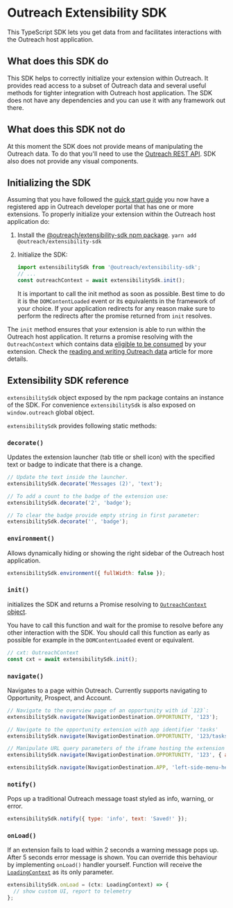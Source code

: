 # Outreach Extensibility SDK

This TypeScript SDK lets you get data from and facilitates interactions with the Outreach host application.

## What does this SDK do

This SDK helps to correctly initialize your extension within Outreach. It provides read access to a subset of Outreach
data and several useful methods for tighter integration with Outreach host application. The SDK does not have any
dependencies and you can use it with any framework out there.

## What does this SDK not do

At this moment the SDK does not provide means of manipulating the Outreach data. To do that you'll need to use the
[Outreach REST API](https://api.outreach.io/api/v2/docs). SDK also does not provide any visual components.

## Initializing the SDK

Assuming that you have followed the [quick start guide](quick-start-guide.md) you now have a registered app in Outreach
developer portal that has one or more extensions. To properly initialize your extension within the Outreach host
application do:

1. Install the [@outreach/extensibility-sdk npm package](https://www.npmjs.com/package/@outreach/extensibility-sdk).
   `yarn add @outreach/extensibility-sdk`
2. Initialize the SDK:

   ```typescript
   import extensibilitySdk from '@outreach/extensibility-sdk';
   // ...
   const outreachContext = await extensibilitySdk.init();
   ```

   It is important to call the init method as soon as possible. Best time to do it is the `DOMContentLoaded` event or
   its equivalents in the framework of your choice. If your application redirects for any reason make sure to perform
   the redirects after the promise returned from `init` resolves.

The `init` method ensures that your extension is able to run within the Outreach host application. It returns a promise
resolving with the `OutreachContext` which contains data
[eligible to be consumed](developer-portal.md#allowing-extensions-to-read-outreach-data) by your extension. Check the
[reading and writing Outreach data](reading-and-writing-outreach-data.md) article for more details.

## Extensibility SDK reference

`extensibilitySdk` object exposed by the npm package contains an instance of the SDK. For convenience `extensibilitySdk`
is also exposed on `window.outreach` global object.

`extensibilitySdk` provides following static methods:

### `decorate()`

Updates the extension launcher (tab title or shell icon) with the specified text or badge to indicate that there is a
change.

```javascript
// Update the text inside the launcher.
extensibilitySdk.decorate('Messages (2)', 'text');

// To add a count to the badge of the extension use:
extensibilitySdk.decorate('2', 'badge');

// To clear the badge provide empty string in first parameter:
extensibilitySdk.decorate('', 'badge');
```

### `environment()`

Allows dynamically hiding or showing the right sidebar of the Outreach host application.

```javascript
extensibilitySdk.environment({ fullWidth: false });
```

### `init()`

initializes the SDK and returns a Promise resolving to
[`OutreachContext` object](reading-and-writing-outreach-data.md#the-outreachcontext-object).

You have to call this function and wait for the promise to resolve before any other interaction with the SDK. You should
call this function as early as possible for example in the `DOMContentLoaded` event or equivalent.

```javascript
// cxt: OutreachContext
const cxt = await extensibilitySdk.init();
```

### `navigate()`

Navigates to a page within Outreach. Currently supports navigating to Opportunity, Prospect, and Account.

```javascript
// Navigate to the overview page of an opportunity with id `123`:
extensibilitySdk.navigate(NavigationDestination.OPPORTUNITY, '123');

// Navigate to the opportunity extension with app identifier 'tasks'
extensibilitySdk.navigate(NavigationDestination.OPPORTUNITY, '123/tasks');

// Manipulate URL query parameters of the iframe hosting the extension
extensibilitySdk.navigate(NavigationDestination.OPPORTUNITY, '123', { abc: '1', xyz: '2' });

extensibilitySdk.navigate(NavigationDestination.APP, 'left-side-menu-hello');
```

### `notify()`

Pops up a traditional Outreach message toast styled as info, warning, or error.

```javascript
extensibilitySdk.notify({ type: 'info', text: 'Saved!' });
```

### `onLoad()`

If an extension fails to load within 2 seconds a warning message pops up. After 5 seconds error message is shown. You
can override this behaviour by implementing `onLoad()` handler yourself. Function will receive the
[`LoadingContext`](../src/context/LoadingContext.ts) as its only parameter.

```javascript
extensibilitySdk.onLoad = (ctx: LoadingContext) => {
  // show custom UI, report to telemetry
};
```
